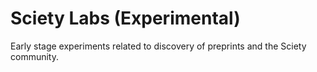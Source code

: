 # Sciety Labs (Experimental)

Early stage experiments related to discovery of preprints and the Sciety community.
